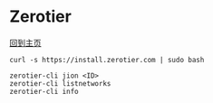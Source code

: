 # Zerotier

[回到主页](../README.md)

```shell
curl -s https://install.zerotier.com | sudo bash
```

```shell
zerotier-cli jion <ID>
zerotier-cli listnetworks
zerotier-cli info
```

